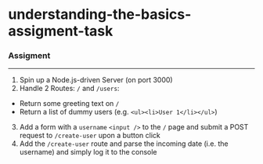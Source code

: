 # understanding-the-basics-assigment-task

### Assigment
___ 

1. Spin up a Node.js-driven Server (on port 3000)
2. Handle 2 Routes: `/` and `/users`:
- Return some greeting text on `/`
- Return a list of dummy users (e.g. `<ul><li>User 1</li></ul>`)
3. Add a form with a `username` `<input />` to the `/` page and submit a POST request to `/create-user` upon a button click
4. Add the `/create-user` route and parse the incoming date (i.e. the username) and simply log it to the console

